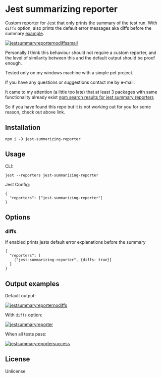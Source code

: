 # Jest summarizing reporter

Custom reporter for Jest that only prints the summary of the test run. With `diffs` option, also prints the default error messages aka diffs before the summary [example](#withDiffsExmaple).

[![jestsummaryreporternodiffssmall](https://user-images.githubusercontent.com/46559896/50974595-455fe900-14f4-11e9-8a5b-c69d367926d5.png)](https://user-images.githubusercontent.com/46559896/50974595-455fe900-14f4-11e9-8a5b-c69d367926d5.png)

Personally I think this behaviour should not require a custom reporter,
and the level of similarity between this and the default output should be proof enough.

Tested only on my windows machine with a simple pet project.

If you have any questions or suggestions contact me by e-mail.

It came to my attention (a little too late) that at least 3 packages with same functionality already exist [npm search results for jest summary reporters](https://www.npmjs.com/search?q=jest%20summary%20reporter)

So if you have found this repo but it is not working out for you for some reason, check out above link.


## Installation

```
npm i -D jest-summarizing-reporter
```

## Usage

CLI:

```
jest --reporters jest-summarizing-reporter
```
Jest Config:

```
{
  "reporters": ["jest-summarizing-reporter"]
}
```

## Options

### diffs
If enabled prints jests default error explanations before the summary
```
{
  "reporters": [
    ["jest-summarizing-reporter", {diffs: true}]
  ]
}
```

## Output examples
Default output:

[![jestsummaryreporternodiffs](https://user-images.githubusercontent.com/46559896/50972422-45a9b580-14ef-11e9-9d64-62202d00c6f9.png)](https://user-images.githubusercontent.com/46559896/50972422-45a9b580-14ef-11e9-9d64-62202d00c6f9.png)

<a name="withDiffsExmaple"></a>With `diffs` option:

[![jestsummaryreporter](https://user-images.githubusercontent.com/46559896/50972423-46424c00-14ef-11e9-8218-40459b150cde.png)](https://user-images.githubusercontent.com/46559896/50972423-46424c00-14ef-11e9-8218-40459b150cde.png)

When all tests pass:

[![jestsummaryreportersuccess](https://user-images.githubusercontent.com/46559896/50972424-46424c00-14ef-11e9-8c21-8f986d9d2379.png)](https://user-images.githubusercontent.com/46559896/50972424-46424c00-14ef-11e9-8c21-8f986d9d2379.png)

## License

Unlicense